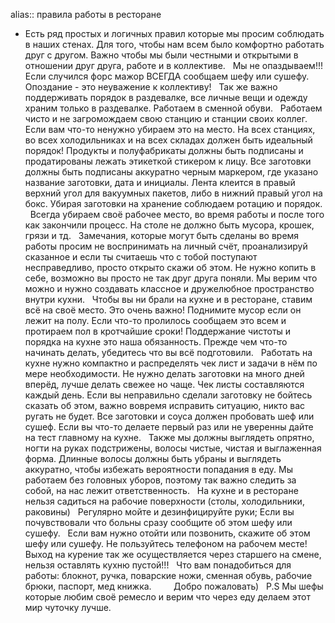 alias:: правила работы в ресторане

- Есть ряд простых и логичных правил которые мы просим соблюдать в наших стенах. Для того, чтобы нам всем было комфортно работать друг с другом. Важно чтобы мы были честными и открытыми в отношении друг друга, работе и в коллективе.
   
  Мы не опаздываем!!! Если случился форс мажор ВСЕГДА сообщаем шефу или сушефу. Опоздание - это неуважение к коллективу!
   
  Так же важно поддерживать порядок в раздевалке, все личные вещи и одежду храним только в раздевалке. Работаем в сменной обуви.
   
  Работаем чисто и не загромождаем свою станцию и станции своих коллег. Если вам что-то ненужно убираем это на место.
  На всех станциях, во всех холодильниках и на всех складах должен быть идеальный порядок!
  Продукты и полуфабрикаты должны быть подписаны и продатированы лежать этикеткой стикером к лицу.
  Все заготовки должны быть подписаны аккуратно черным маркером, где указано название заготовки, дата и инициалы. Лента клеится в правый верхний угол для вакуумных пакетов, либо в нижний правый угол на бокс. Убирая заготовки на хранение соблюдаем ротацию и порядок.
   
  Всегда убираем своё рабочее место, во время работы и после того как закончили процесс. На столе не должно быть мусора, крошек, грязи и тд.
   
  Замечания, которые могут быть сделаны во время работы просим не воспринимать на личный счёт, проанализируй сказанное и если ты считаешь что с тобой поступают несправедливо, просто открыто скажи об этом. Не нужно копить в себе, возможно вы просто не так друг друга поняли. Мы верим что можно и нужно создавать классное и дружелюбное пространство внутри кухни.
   
  Чтобы вы ни брали на кухне и в ресторане, ставим всё на своё место. Это очень важно!
  Поднимите мусор если он лежит на полу. Если что-то пролилось сообщаем это всем и протираем пол в кротчайшие сроки!
  Поддержание чистоты и порядка на кухне это наша обязанность.
  Прежде чем что-то начинать делать, убедитесь что вы всё подготовили.
   
  Работать на кухне нужно компактно и распределять чек лист и задачи в нём по мере необходимости. Не нужно делать заготовки на много дней вперёд, лучше делать свежее но чаще. Чек листы составляются каждый день.
  Если вы неправильно сделали заготовку не бойтесь сказать об этом, важно вовремя исправить ситуацию, никто вас ругать не будет.
  Все заготовки и соуса должен пробовать шеф или сушеф. Если вы что-то делаете первый раз или не уверенны дайте на тест главному на кухне.
   
  Также мы должны выглядеть опрятно, ногти на руках подстрижены, волосы чистые, чистая и выглаженная форма. Длинные волосы должны быть убраны и выглядеть аккуратно, чтобы избежать вероятности попадания в еду. Мы работаем без головных уборов, поэтому так важно следить за собой, на нас лежит ответственность.
   
  На кухне и в ресторане нельзя садиться на рабочие поверхности (столы, холодильники, раковины)
   
  Регулярно мойте и дезинфицируйте руки;
  Если вы почувствовали что больны сразу сообщите об этом шефу или сушефу.
   
  Если вам нужно отойти или позвонить, скажите об этом шефу или сушефу. Не пользуйтесь телефоном на рабочем месте!
  Выход на курение так же осуществляется через старшего на смене, нельзя оставлять кухню пустой!!!
   
  Что вам понадобиться для работы: блокнот, ручка, поварские ножи, сменная обувь, рабочие брюки, паспорт, мед книжка.
   
   
      Добро пожаловать)
   
  P.S Мы шефы которые любим своё ремесло и верим что через еду делаем этот мир чуточку лучше.